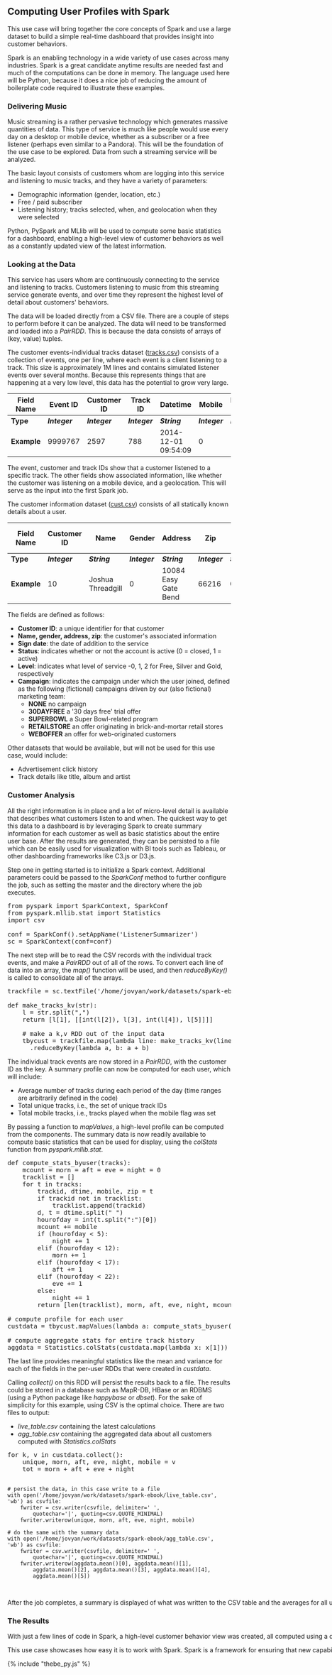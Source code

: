 ## Computing User Profiles with Spark
This use case will bring together the core concepts of Spark and use a large dataset to build a simple real-time dashboard that provides insight into customer behaviors.

Spark is an enabling technology in a wide variety of use cases across many industries. Spark is a great candidate anytime results are needed fast and much of the computations can be done in memory. The language used here will be Python, because it does a nice job of reducing the amount of boilerplate code required to illustrate these examples.

### Delivering Music
Music streaming is a rather pervasive technology which generates massive quantities of data. This type of service is much like people would use every day on a desktop or mobile device, whether as a subscriber or a free listener (perhaps even similar to a Pandora). This will be the foundation of the use case to be explored. Data from such a streaming service will be analyzed.

The basic layout consists of customers whom are logging into this service and listening to music tracks, and they have a variety of parameters:
- Demographic information (gender, location, etc.)
- Free / paid subscriber
- Listening history; tracks selected, when, and geolocation when they were selected

Python, PySpark and MLlib will be used to compute some basic statistics for a dashboard, enabling a high-level view of customer behaviors as well as a constantly updated view of the latest information.

### Looking at the Data
This service has users whom are continuously connecting to the service and listening to tracks. Customers listening to music from this streaming service generate events, and over time they represent the highest level of detail about customers' behaviors.

The data will be loaded directly from a CSV file. There are a couple of steps to perform before it can be analyzed. The data will need to be transformed and loaded into a _PairRDD_. This is because the data consists of arrays of (key, value) tuples.

The customer events-individual tracks dataset ([tracks.csv](data/tracks.csv)) consists of a collection of events, one per line, where each event is a client listening to a track. This size is approximately 1M lines and contains simulated listener events over several months. Because this represents things that are happening at a very low level, this data has the potential to grow very large.

Field Name  | Event ID      | Customer ID   | Track ID      | Datetime            | Mobile        | Listening Zip
----------- | ------------- | ------------- | ------------- | ------------------- | ------------- | -------------
**Type**    | **_Integer_** | **_Integer_** | **_Integer_** | **_String_**        | **_Integer_** | **_Integer_**
**Example** | 9999767       | 2597          | 788           | 2014-12-01 09:54:09 | 0             | 11003

The event, customer and track IDs show that a customer listened to a specific track. The other fields show associated information, like whether the customer was listening on a mobile device, and a geolocation. This will serve as the input into the first Spark job.

The customer information dataset ([cust.csv](data/cust.csv)) consists of all statically known details about a user.

Field Name  | Customer ID   | Name              | Gender        | Address              | Zip           | Sign Date    | Status        | Level         | Campaign      | Linked with apps?
----------- | ------------- | ----------------- | ------------- | -------------------- | ------------- | ------------ | ------------- | ------------- | ------------- | -----------------
**Type**    | **_Integer_** | **_String_**      | **_Integer_** | **_String_**         | **_Integer_** | **_String_** | **_Integer_** | **_Integer_** | **_Integer_** | **_Integer_**
**Example** | 10            | Joshua Threadgill | 0             | 10084 Easy Gate Bend | 66216         | 01/13/2013   | 0             | 1             | 1             | 1

The fields are defined as follows:
- **Customer ID**: a unique identifier for that customer
- **Name, gender, address, zip**: the customer's associated information
- **Sign date**: the date of addition to the service
- **Status**: indicates whether or not the account is active (0 = closed, 1 = active)
- **Level**: indicates what level of service -0, 1, 2 for Free, Silver and Gold, respectively
- **Campaign**: indicates the campaign under which the user joined, defined as the following (fictional) campaigns driven by our (also fictional) marketing team:
  - **NONE** no campaign
  - **30DAYFREE** a '30 days free' trial offer
  - **SUPERBOWL** a Super Bowl-related program
  - **RETAILSTORE** an offer originating in brick-and-mortar retail stores
  - **WEBOFFER** an offer for web-originated customers

Other datasets that would be available, but will not be used for this use case, would include:
- Advertisement click history
- Track details like title, album and artist

### Customer Analysis
All the right information is in place and a lot of micro-level detail is available that describes what customers listen to and when. The quickest way to get this data to a dashboard is by leveraging Spark to create summary information for each customer as well as basic statistics about the entire user base. After the results are generated, they can be persisted to a file which can be easily used for visualization with BI tools such as Tableau, or other dashboarding frameworks like C3.js or D3.js.

Step one in getting started is to initialize a Spark context. Additional parameters could be passed to the _SparkConf_ method to further configure the job, such as setting the master and the directory where the job executes.
<pre data-code-language="python" data-not-executable="true" data-type="programlisting">
from pyspark import SparkContext, SparkConf
from pyspark.mllib.stat import Statistics
import csv

conf = SparkConf().setAppName('ListenerSummarizer')
sc = SparkContext(conf=conf)
</pre>

The next step will be to read the CSV records with the individual track events, and make a _PairRDD_ out of all of the rows. To convert each line of data into an array, the _map()_ function will be used, and then _reduceByKey()_ is called to consolidate all of the arrays.
<pre data-code-language="python" data-not-executable="true" data-type="programlisting">
trackfile = sc.textFile('/home/jovyan/work/datasets/spark-ebook/tracks.csv')

def make_tracks_kv(str):
    l = str.split(",")
    return [l[1], [[int(l[2]), l[3], int(l[4]), l[5]]]]

    # make a k,v RDD out of the input data
    tbycust = trackfile.map(lambda line: make_tracks_kv(line))
      .reduceByKey(lambda a, b: a + b)
</pre>

The individual track events are now stored in a _PairRDD_, with the customer ID as the key. A summary profile can now be computed for each user, which will include:
- Average number of tracks during each period of the day (time ranges are arbitrarily defined in the code)
- Total unique tracks, i.e., the set of unique track IDs
- Total mobile tracks, i.e., tracks played when the mobile flag was set

By passing a function to _mapValues_, a high-level profile can be computed from the components. The summary data is now readily available to compute basic statistics that can be used for display, using the _colStats_ function from _pyspark.mllib.stat_.
<pre data-code-language="python" data-not-executable="true" data-type="programlisting">
def compute_stats_byuser(tracks):
    mcount = morn = aft = eve = night = 0
    tracklist = []
    for t in tracks:
        trackid, dtime, mobile, zip = t
        if trackid not in tracklist:
            tracklist.append(trackid)
        d, t = dtime.split(" ")
        hourofday = int(t.split(":")[0])
        mcount += mobile
        if (hourofday < 5):
            night += 1
        elif (hourofday < 12):
            morn += 1
        elif (hourofday < 17):
            aft += 1
        elif (hourofday < 22):
            eve += 1
        else:
            night += 1
        return [len(tracklist), morn, aft, eve, night, mcount]

# compute profile for each user
custdata = tbycust.mapValues(lambda a: compute_stats_byuser(a))

# compute aggregate stats for entire track history
aggdata = Statistics.colStats(custdata.map(lambda x: x[1]))
</pre>

The last line provides meaningful statistics like the mean and variance for each of the fields in the per-user RDDs that were created in _custdata_.

Calling _collect()_ on this RDD will persist the results back to a file. The results could be stored in a database such as MapR-DB, HBase or an RDBMS (using a Python package like _happybase_ or _dbset_). For the sake of simplicity for this example, using CSV is the optimal choice. There are two files to output:
- _live_table.csv_ containing the latest calculations
- _agg_table.csv_ containing the aggregated data about all customers computed with _Statistics.colStats_

<nobr/>
<pre data-code-language="python" data-not-executable="true" data-type="programlisting">
for k, v in custdata.collect():
    unique, morn, aft, eve, night, mobile = v
    tot = morn + aft + eve + night

    # persist the data, in this case write to a file
    with open('/home/jovyan/work/datasets/spark-ebook/live_table.csv', 'wb') as csvfile:
        fwriter = csv.writer(csvfile, delimiter=' ',
            quotechar='|', quoting=csv.QUOTE_MINIMAL)
        fwriter.writerow(unique, morn, aft, eve, night, mobile)

    # do the same with the summary data
    with open('/home/jovyan/work/datasets/spark-ebook/agg_table.csv', 'wb') as csvfile:
        fwriter = csv.writer(csvfile, delimiter=' ',
            quotechar='|', quoting=csv.QUOTE_MINIMAL)
        fwriter.writerow(aggdata.mean()[0], aggdata.mean()[1],
            aggdata.mean()[2], aggdata.mean()[3], aggdata.mean()[4],
            aggdata.mean()[5])
</pre>

After the job completes, a summary is displayed of what was written to the CSV table and the averages for all users.

### The Results
With just a few lines of code in Spark, a high-level customer behavior view was created, all computed using a dataset with millions of rows that stays current with the latest information. Nearly any toolset that can utilize a CSV file can now leverage this dataset for visualization.

This use case showcases how easy it is to work with Spark. Spark is a framework for ensuring that new capabilities can be delivered well into the future, as data volumes grow and become more complex.

{% include "thebe_py.js" %}
